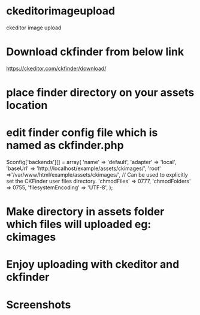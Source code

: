 # ckeditorimageupload
ckeditor image upload

# Download ckfinder from below link

https://ckeditor.com/ckfinder/download/

# place finder directory on your assets location

# edit finder config file which is named as ckfinder.php

$config['backends'][] = array(
    'name'         => 'default',
    'adapter'      => 'local',
    'baseUrl'      => 'http://localhost/example/assets/ckimages/',
     'root'         =>'/var/www/html/example/assets/ckimages/', // Can be used to explicitly set the CKFinder user files directory.
    'chmodFiles'   => 0777,
    'chmodFolders' => 0755,
    'filesystemEncoding' => 'UTF-8',
);

# Make directory in assets folder which files will uploaded eg: ckimages

# Enjoy uploading with ckeditor and ckfinder 


# Screenshots










